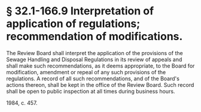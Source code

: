 # § 32.1-166.9 Interpretation of application of regulations; recommendation of modifications.

<p>The Review Board shall interpret the application of the provisions of the Sewage Handling and Disposal Regulations in its review of appeals and shall make such recommendations, as it deems appropriate, to the Board for modification, amendment or repeal of any such provisions of the regulations. A record of all such recommendations, and of the Board's actions thereon, shall be kept in the office of the Review Board. Such record shall be open to public inspection at all times during business hours.</p><p>1984, c. 457.</p>